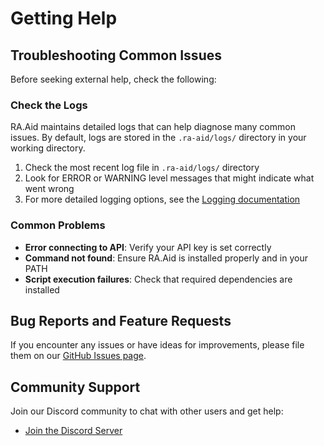 # Getting Help

## Troubleshooting Common Issues

Before seeking external help, check the following:

### Check the Logs

RA.Aid maintains detailed logs that can help diagnose many common issues. By default, logs are stored in the `.ra-aid/logs/` directory in your working directory.

1. Check the most recent log file in `.ra-aid/logs/` directory
2. Look for ERROR or WARNING level messages that might indicate what went wrong
3. For more detailed logging options, see the [Logging documentation](/usage/logging)

### Common Problems

- **Error connecting to API**: Verify your API key is set correctly
- **Command not found**: Ensure RA.Aid is installed properly and in your PATH
- **Script execution failures**: Check that required dependencies are installed

## Bug Reports and Feature Requests

If you encounter any issues or have ideas for improvements, please file them on our [GitHub Issues page](https://github.com/ai-christianson/RA.Aid/issues).

## Community Support

Join our Discord community to chat with other users and get help:

- [Join the Discord Server](https://discord.gg/f6wYbzHYxV)
